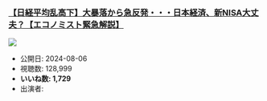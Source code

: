 ### [【日経平均乱高下】大暴落から急反発・・・日本経済、新NISA大丈夫？【エコノミスト緊急解説】](https://www.youtube.com/watch?v=JtwSwpJHGEU)
[![](https://img.youtube.com/vi/JtwSwpJHGEU/sddefault.jpg)](https://www.youtube.com/watch?v=JtwSwpJHGEU)
-   公開日: 2024-08-06
-   視聴数: 128,999
-   **いいね数: 1,729**
-   出演者: 

